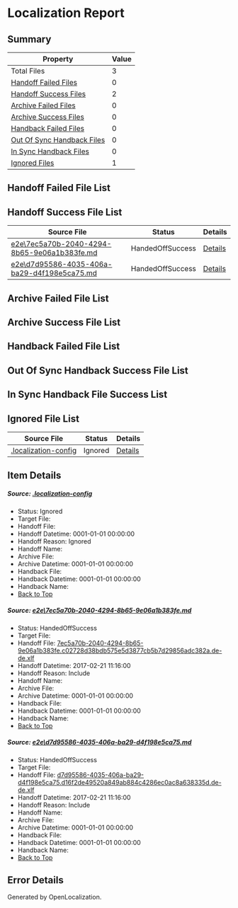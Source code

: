 # <a name='report-top'></a> Localization Report

## Summary
 Property | Value 
 -------- | ----- 
 Total Files | 3
[ Handoff Failed Files ](#handoff-failed-list)| 0
[ Handoff Success Files ](#handoff-success-list)| 2
[ Archive Failed Files ](#archive-failed-list)| 0
[ Archive Success Files ](#archive-success-list)| 0
[ Handback Failed Files ](#handback-failed-list)| 0
[ Out Of Sync Handback Files ](#outofsync-handback-success-list)| 0
[ In Sync Handback Files ](#insync-handback-success-list)| 0
[ Ignored Files ](#ignored-list)| 1

## <a name='handoff-failed-list'></a> Handoff Failed File List

## <a name='handoff-success-list'></a> Handoff Success File List
 Source File | Status | Details 
 ----------- | ------ | ------- 
 [e2e\7ec5a70b-2040-4294-8b65-9e06a1b383fe.md](https://github.com/OpenLocalizationTestOrg/ol-test4/blob/10bd15a7487a8dfd62043d80a5ddc5698e28caa4/e2e/7ec5a70b-2040-4294-8b65-9e06a1b383fe.md) | HandedOffSuccess | [Details](#bc781c829725b8b63251a0e55b33eb4fefd767681)
 [e2e\d7d95586-4035-406a-ba29-d4f198e5ca75.md](https://github.com/OpenLocalizationTestOrg/ol-test4/blob/10bd15a7487a8dfd62043d80a5ddc5698e28caa4/e2e/d7d95586-4035-406a-ba29-d4f198e5ca75.md) | HandedOffSuccess | [Details](#036f360ff8f18b1d0b0876ccd1f9d3d90afd81ac2)

## <a name='archive-failed-list'></a> Archive Failed File List

## <a name='archive-success-list'></a> Archive Success File List

## <a name='handback-failed-list'></a> Handback Failed File List

## <a name='outofsync-handback-success-list'></a> Out Of Sync Handback Success File List

## <a name='insync-handback-success-list'></a> In Sync Handback File Success List

## <a name='ignored-list'></a> Ignored File List
 Source File | Status | Details 
 ----------- | ------ | ------- 
 [.localization-config](https://github.com/OpenLocalizationTestOrg/ol-test4/blob/10bd15a7487a8dfd62043d80a5ddc5698e28caa4/.localization-config) | Ignored | [Details](#cb0632cf59c1387fc1742bfb9fa3c47f87e2e5c90)

## Item Details
##### <a name='cb0632cf59c1387fc1742bfb9fa3c47f87e2e5c90'></a> Source: [.localization-config](https://github.com/OpenLocalizationTestOrg/ol-test4/blob/10bd15a7487a8dfd62043d80a5ddc5698e28caa4/.localization-config)
* Status: Ignored
* Target File: 
* Handoff File: 
* Handoff Datetime: 0001-01-01 00:00:00
* Handoff Reason: Ignored
* Handoff Name: 
* Archive File: 
* Archive Datetime: 0001-01-01 00:00:00
* Handback File: 
* Handback Datetime: 0001-01-01 00:00:00
* Handback Name: 
* [Back to Top](#report-top)

##### <a name='bc781c829725b8b63251a0e55b33eb4fefd767681'></a> Source: [e2e\7ec5a70b-2040-4294-8b65-9e06a1b383fe.md](https://github.com/OpenLocalizationTestOrg/ol-test4/blob/10bd15a7487a8dfd62043d80a5ddc5698e28caa4/e2e/7ec5a70b-2040-4294-8b65-9e06a1b383fe.md)
* Status: HandedOffSuccess
* Target File: 
* Handoff File: [7ec5a70b-2040-4294-8b65-9e06a1b383fe.c02728d38bdb575e5d3877cb5b7d29856adc382a.de-de.xlf](https://github.com/OpenLocalizationTestOrg/ol-test4-handoff/blob/a242c961bcdd54bdda13e2abe5088b83d2ce1f44/ol-handoff/OpenLocalizationTestOrg/ol-test4-dede/xinjiang/ht/7ec5a70b-2040-4294-8b65-9e06a1b383fe.c02728d38bdb575e5d3877cb5b7d29856adc382a.de-de.xlf)
* Handoff Datetime: 2017-02-21 11:16:00
* Handoff Reason: Include
* Handoff Name: 
* Archive File: 
* Archive Datetime: 0001-01-01 00:00:00
* Handback File: 
* Handback Datetime: 0001-01-01 00:00:00
* Handback Name: 
* [Back to Top](#report-top)

##### <a name='036f360ff8f18b1d0b0876ccd1f9d3d90afd81ac2'></a> Source: [e2e\d7d95586-4035-406a-ba29-d4f198e5ca75.md](https://github.com/OpenLocalizationTestOrg/ol-test4/blob/10bd15a7487a8dfd62043d80a5ddc5698e28caa4/e2e/d7d95586-4035-406a-ba29-d4f198e5ca75.md)
* Status: HandedOffSuccess
* Target File: 
* Handoff File: [d7d95586-4035-406a-ba29-d4f198e5ca75.d16f2de49520a849ab884c4286ec0ac8a638335d.de-de.xlf](https://github.com/OpenLocalizationTestOrg/ol-test4-handoff/blob/a242c961bcdd54bdda13e2abe5088b83d2ce1f44/ol-handoff/OpenLocalizationTestOrg/ol-test4-dede/xinjiang/ht/d7d95586-4035-406a-ba29-d4f198e5ca75.d16f2de49520a849ab884c4286ec0ac8a638335d.de-de.xlf)
* Handoff Datetime: 2017-02-21 11:16:00
* Handoff Reason: Include
* Handoff Name: 
* Archive File: 
* Archive Datetime: 0001-01-01 00:00:00
* Handback File: 
* Handback Datetime: 0001-01-01 00:00:00
* Handback Name: 
* [Back to Top](#report-top)


## Error Details

Generated by OpenLocalization.
